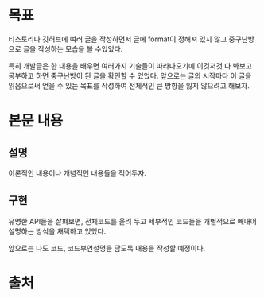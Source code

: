 # 목표

티스토리나 깃허브에 여러 글을 작성하면서 글에 format이 정해져 있지 않고 중구난방으로 글을 작성하는 모습을 볼 수있었다.

특히 개발글은 한 내용을 배우면 여러가지 기술들이 따라나오기에 이것저것 다 봐보고 공부하고 하면 중구난방이 된 글을 확인할 수 있었다. 앞으로는 글의 시작마다 이 글을 읽음으로써 얻을 수 있는 목표를 작성하여 전체적인 큰 방향을 잃지 않으려고 해보자.

# 본문 내용 

## 설명

이론적인 내용이나 개념적인 내용들을 적어두자.

## 구현

유명한 API들을 살펴보면, 전체코드를 올려 두고 세부적인 코드들을 개별적으로 빼내어 설명하는 방식을 채택하고 있었다. 

앞으로는 나도 코드, 코드부연설명을 담도록 내용을 작성할 예정이다.

# 출처
